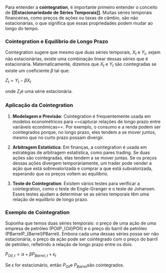 Para entender a **cointegration**, é importante primeiro entender o conceito de **[[Estacionariedade de Séries Temporais]]**.  Muitas séries temporais financeiras, como preços de ações ou taxas de câmbio, são não estacionárias, o que significa que essas propriedades podem mudar ao longo do tempo.

### Cointegration e Equilíbrio de Longo Prazo

Cointegration sugere que mesmo que duas séries temporais, $X_t$​ e $Y_t$​, sejam não estacionárias, existe uma combinação linear dessas séries que é estacionária. Matematicamente, dizemos que $X_t$​ e $Y_t$​ são cointegradas se existe um coeficiente $β$ tal que:

$Z_t = Y_t - \beta X_t$​

onde $Z_t$​ é uma série estacionária.

### Aplicação da Cointegration

1. **Modelagem e Previsão**: Cointegration é frequentemente usada em modelos econométricos para ==capturar relações de longo prazo entre variáveis econômicas==. Por exemplo, o consumo e a renda podem ser cointegrados porque, no longo prazo, eles tendem a se mover juntos, mesmo que no curto prazo possam divergir.
    
2. **Arbitragem Estatística**: Em finanças, a cointegration é usada em estratégias de arbitragem estatística, como pares trading. Se duas ações são cointegradas, elas tendem a se mover juntas. Se os preços dessas ações divergem temporariamente, um trader pode vender a ação que está sobrevalorizada e comprar a que está subvalorizada, esperando que os preços voltem ao equilíbrio.
    
3. **Teste de Cointegration**: Existem vários testes para verificar a cointegration, como o teste de Engle-Granger e o teste de Johansen. Esses testes ajudam a determinar se as séries temporais têm uma relação de equilíbrio de longo prazo.
    

### Exemplo de Cointegration

Suponha que temos duas séries temporais: o preço de uma ação de uma empresa de petróleo (POilP_{Oil}POil​) e o preço do barril de petróleo (PBarrelP_{Barrel}PBarrel​). Embora cada uma dessas séries possa ser não estacionária, o preço da ação pode ser cointegrado com o preço do barril de petróleo, refletindo a relação de longo prazo entre os dois.

$P_{Oil,t} = \alpha + \beta P_{Barrel,t} + \epsilon_t$

Se ϵ for estacionário, então $P_{Oil}​$ e $P_{Barrel}$​ são cointegrados.
